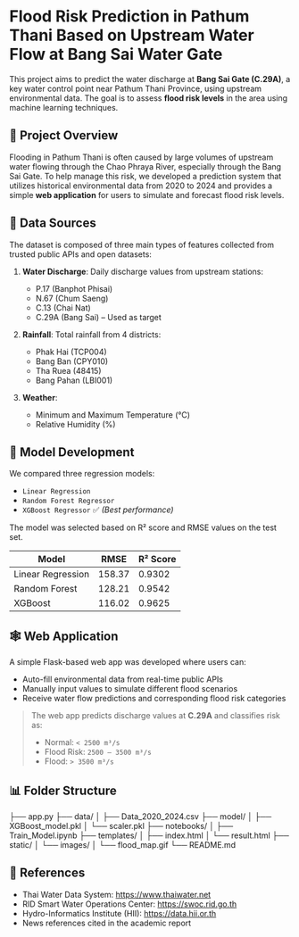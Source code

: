 # Flood Risk Prediction in Pathum Thani Based on Upstream Water Flow at Bang Sai Water Gate

This project aims to predict the water discharge at **Bang Sai Gate (C.29A)**, a key water control point near Pathum Thani Province, using upstream environmental data. The goal is to assess **flood risk levels** in the area using machine learning techniques.

## 🌊 Project Overview

Flooding in Pathum Thani is often caused by large volumes of upstream water flowing through the Chao Phraya River, especially through the Bang Sai Gate. To help manage this risk, we developed a prediction system that utilizes historical environmental data from 2020 to 2024 and provides a simple **web application** for users to simulate and forecast flood risk levels.

## 📁 Data Sources

The dataset is composed of three main types of features collected from trusted public APIs and open datasets:

1. **Water Discharge**: Daily discharge values from upstream stations:
   - P.17 (Banphot Phisai)
   - N.67 (Chum Saeng)
   - C.13 (Chai Nat)
   - C.29A (Bang Sai) – Used as target

2. **Rainfall**: Total rainfall from 4 districts:
   - Phak Hai (TCP004)
   - Bang Ban (CPY010)
   - Tha Ruea (48415)
   - Bang Pahan (LBI001)

3. **Weather**:
   - Minimum and Maximum Temperature (°C)
   - Relative Humidity (%)

## 🧠 Model Development

We compared three regression models:

- `Linear Regression`
- `Random Forest Regressor`
- `XGBoost Regressor` ✅ *(Best performance)*

The model was selected based on R² score and RMSE values on the test set.

| Model            | RMSE   | R² Score |
|------------------|--------|----------|
| Linear Regression| 158.37 | 0.9302   |
| Random Forest    | 128.21 | 0.9542   |
| XGBoost          | 116.02 | 0.9625   |

## 🕸️ Web Application

A simple Flask-based web app was developed where users can:

- Auto-fill environmental data from real-time public APIs
- Manually input values to simulate different flood scenarios
- Receive water flow predictions and corresponding flood risk categories

> The web app predicts discharge values at **C.29A** and classifies risk as:
> - Normal: `< 2500 m³/s`
> - Flood Risk: `2500 – 3500 m³/s`
> - Flood: `> 3500 m³/s`

## 📊 Folder Structure

├── app.py
├── data/
│   ├── Data_2020_2024.csv
├── model/
│   ├── XGBoost_model.pkl
│   └── scaler.pkl
├── notebooks/
│   ├── Train_Model.ipynb
├── templates/
│   ├── index.html
│   └── result.html
├── static/
│   └── images/
│       └── flood_map.gif
└── README.md

## 📌 References

- Thai Water Data System: https://www.thaiwater.net
- RID Smart Water Operations Center: https://swoc.rid.go.th
- Hydro-Informatics Institute (HII): https://data.hii.or.th
- News references cited in the academic report
